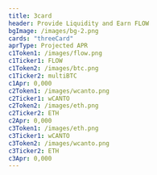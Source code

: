 ```yaml
---
title: 3card
header: Provide Liquidity and Earn FLOW
bgImage: /images/bg-2.png
cards: "threeCard"
aprType: Projected APR
c1Token1: /images/flow.png
c1Ticker1: FLOW
c1Token2: /images/btc.png
c1Ticker2: multiBTC
c1Apr: 0,000
c2Token1: /images/wcanto.png
c2Ticker1: wCANTO
c2Token2: /images/eth.png
c2Ticker2: ETH
c2Apr: 0,000
c3Token1: /images/eth.png
c3Ticker1: wCANTO
c3Token2: /images/wcanto.png
c3Ticker2: ETH
c3Apr: 0,000
---
```


#
